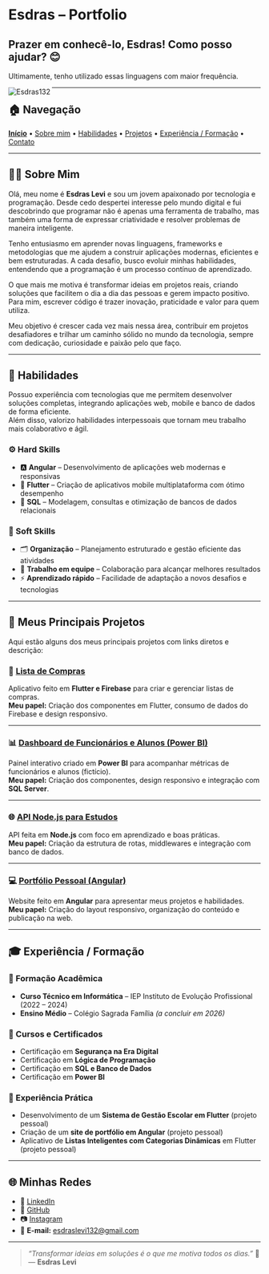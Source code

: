 # Esdras – Portfolio

## Prazer em conhecê-lo, Esdras! Como posso ajudar? 😊

<!--
**Esdras132/Esdras132** is a ✨ _special_ ✨ repository because its `README.md` (this file) appears on your GitHub profile.

Here are some ideas to get you started:

- 🔭 I’m currently working on ...
- 🌱 I’m currently learning ...
- 👯 I’m looking to collaborate on ...
- 🤔 I’m looking for help with ...
- 💬 Ask me about ...
- 📫 How to reach me: ...
- 😄 Pronouns: ...
- ⚡ Fun fact: ...
-->

Ultimamente, tenho utilizado essas linguagens com maior frequência.  
<p><img align="left" src="https://github-readme-stats.vercel.app/api/top-langs/?username=Esdras132&layout=compact&hide=html" alt="Esdras132 " /></p>

---

## 🏠 Navegação  
**[Início](#esdras--portfolio)** • [Sobre mim](#sobre-mim) • [Habilidades](#habilidades) • [Projetos](#meus-principais-projetos) • [Experiência / Formação](#experiência--formação) • [Contato](#minhas-redes)

---

## 👨‍💻 Sobre Mim

Olá, meu nome é **Esdras Levi** e sou um jovem apaixonado por tecnologia e programação. Desde cedo despertei interesse pelo mundo digital e fui descobrindo que programar não é apenas uma ferramenta de trabalho, mas também uma forma de expressar criatividade e resolver problemas de maneira inteligente.

Tenho entusiasmo em aprender novas linguagens, frameworks e metodologias que me ajudem a construir aplicações modernas, eficientes e bem estruturadas. A cada desafio, busco evoluir minhas habilidades, entendendo que a programação é um processo contínuo de aprendizado.

O que mais me motiva é transformar ideias em projetos reais, criando soluções que facilitem o dia a dia das pessoas e gerem impacto positivo. Para mim, escrever código é trazer inovação, praticidade e valor para quem utiliza.

Meu objetivo é crescer cada vez mais nessa área, contribuir em projetos desafiadores e trilhar um caminho sólido no mundo da tecnologia, sempre com dedicação, curiosidade e paixão pelo que faço.

---

## 🧠 Habilidades

Possuo experiência com tecnologias que me permitem desenvolver soluções completas, integrando aplicações web, mobile e banco de dados de forma eficiente.  
Além disso, valorizo habilidades interpessoais que tornam meu trabalho mais colaborativo e ágil.

### ⚙️ Hard Skills

- 🅰️ **Angular** – Desenvolvimento de aplicações web modernas e responsivas  
- 📱 **Flutter** – Criação de aplicativos mobile multiplataforma com ótimo desempenho  
- 🧮 **SQL** – Modelagem, consultas e otimização de bancos de dados relacionais  

### 💬 Soft Skills

- 🗂️ **Organização** – Planejamento estruturado e gestão eficiente das atividades  
- 🤝 **Trabalho em equipe** – Colaboração para alcançar melhores resultados  
- ⚡ **Aprendizado rápido** – Facilidade de adaptação a novos desafios e tecnologias  

---

## 🚀 Meus Principais Projetos

Aqui estão alguns dos meus principais projetos com links diretos e descrição:

### 🛒 [Lista de Compras](https://github.com/Esdras132/lista_de_compras)
Aplicativo feito em **Flutter e Firebase** para criar e gerenciar listas de compras.  
**Meu papel:** Criação dos componentes em Flutter, consumo de dados do Firebase e design responsivo.

---

### 📊 [Dashboard de Funcionários e Alunos (Power BI)](https://github.com/Esdras132/dashboard_powerbi)
Painel interativo criado em **Power BI** para acompanhar métricas de funcionários e alunos (fictício).  
**Meu papel:** Criação dos componentes, design responsivo e integração com **SQL Server**.

---

### 🌐 [API Node.js para Estudos](https://github.com/Esdras132/api-node-study)
API feita em **Node.js** com foco em aprendizado e boas práticas.  
**Meu papel:** Criação da estrutura de rotas, middlewares e integração com banco de dados.

---

### 💻 [Portfólio Pessoal (Angular)](https://esdras-projects.web.app/)
Website feito em **Angular** para apresentar meus projetos e habilidades.  
**Meu papel:** Criação do layout responsivo, organização do conteúdo e publicação na web.

---

## 🎓 Experiência / Formação

### 🏫 Formação Acadêmica
- **Curso Técnico em Informática** – IEP Instituto de Evolução Profissional (2022 – 2024)  
- **Ensino Médio** – Colégio Sagrada Família *(a concluir em 2026)*  

### 📜 Cursos e Certificados
- Certificação em **Segurança na Era Digital**  
- Certificação em **Lógica de Programação**  
- Certificação em **SQL e Banco de Dados**  
- Certificação em **Power BI**

### 💼 Experiência Prática
- Desenvolvimento de um **Sistema de Gestão Escolar em Flutter** (projeto pessoal)  
- Criação de um **site de portfólio em Angular** (projeto pessoal)  
- Aplicativo de **Listas Inteligentes com Categorias Dinâmicas** em Flutter (projeto pessoal)

---

## 🌐 Minhas Redes

- 💼 [LinkedIn](https://www.linkedin.com/in/esdraslevi/)  
- 🐙 [GitHub](https://github.com/Esdras132)  
- 📷 [Instagram](https://www.instagram.com/esdraslevi_)  
- 💌 **E-mail:** [esdraslevi132@gmail.com](mailto:esdraslevi132@gmail.com)

---

> _“Transformar ideias em soluções é o que me motiva todos os dias.”_ 🚀  
> — **Esdras Levi**
